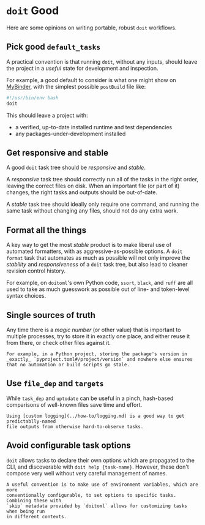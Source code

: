 # `doit` Good

Here are some opinions on writing portable, robust `doit` workflows.

## Pick good `default_tasks`

A practical convention is that running `doit`, without any inputs, should leave the
project in a _useful_ state for development and inspection.

For example, a good default to consider is what one might show on
[MyBinder](https://mybinder.org), with the simplest possible `postBuild` file like:

```bash
#!/usr/bin/env bash
doit
```

This should leave a project with:

- a verified, up-to-date installed runtime and test dependencies
- any packages-under-development installed

## Get responsive and stable

A good `doit` task tree should be _responsive_ and _stable_.

A _responsive_ task tree should correctly run all of the tasks in the right order,
leaving the correct files on disk. When an important file (or part of it) changes, the
right tasks and outputs should be out-of-date.

A _stable_ task tree should ideally only require one command, and running the same task
without changing any files, should not do any extra work.

## Format all the things

A key way to get the most _stable_ product is to make liberal use of automated
formatters, with as aggressive-as-possible options. A `doit format` task that automates
as much as possible will not only improve the _stability_ and _responsiveness_ of a
`doit` task tree, but also lead to cleaner revision control history.

For example, on `doitoml`'s own Python code, `ssort`, `black`, and `ruff` are all used
to take as much guesswork as possible out of line- and token-level syntax choices.

## Single sources of truth

Any time there is a _magic number_ (or other value) that is important to multiple
processes, try to store it in exactly one place, and either reuse it from there, or
check other files against it.

```{hint}
For example, in a Python project, storing the package's version in _exactly_ `pyproject.toml#/project/version` and nowhere else ensures that no automation or build scripts go stale.
```

## Use `file_dep` and `targets`

While `task_dep` and `uptodate` can be useful in a pinch, hash-based comparisons of
well-known files save time and effort.

```{hint}
Using [custom logging](../how-to/logging.md) is a good way to get predictablly-named
file outputs from otherwise hard-to-observe tasks.
```

## Avoid configurable task options

`doit` allows tasks to declare their own options which are propagated to the CLI, and
discoverable with `doit help {task-name}`. However, these don't compose very well
without very careful management of names.

```{hint}
A useful convention is to make use of environment variables, which are more
conventionally configurable, to set options to specific tasks. Combining these with
`skip` metadata provided by `doitoml` allows for customizing tasks when being run
in different contexts.
```
